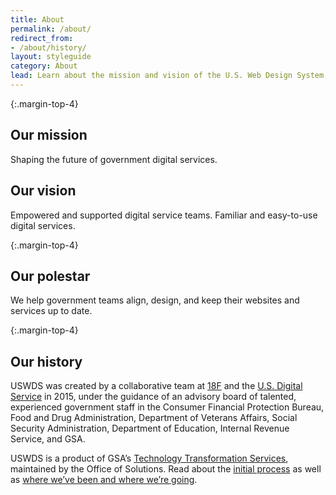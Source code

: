 ```yaml
---
title: About
permalink: /about/
redirect_from:
- /about/history/
layout: styleguide
category: About
lead: Learn about the mission and vision of the U.S. Web Design System, plus a little about our history.
---
```


{:.margin-top-4}
## Our mission
Shaping the future of government digital services.

## Our vision
Empowered and supported digital service teams. Familiar and easy-to-use digital services.

{:.margin-top-4}
## Our polestar
We help government teams align, design, and keep their websites and services up to date.

{:.margin-top-4}
## Our history
USWDS was created by a collaborative team at [18F](https://18f.gsa.gov/) and the [U.S. Digital Service](https://www.usds.gov/) in 2015, under the guidance of an advisory board of talented, experienced government staff in the Consumer Financial Protection Bureau, Food and Drug Administration, Department of Veterans Affairs, Social Security Administration, Department of Education, Internal Revenue Service, and GSA.

USWDS is a product of GSA’s [Technology Transformation Services](https://www.gsa.gov/about-us/organization/federal-acquisition-service/technology-transformation-services), maintained by the Office of Solutions. Read about the [initial process](https://18f.gsa.gov/2015/09/28/web-design-standards/) as well as [where we’ve been and where we’re going]([https://youtu.be/rl5hgoOK22o]).

